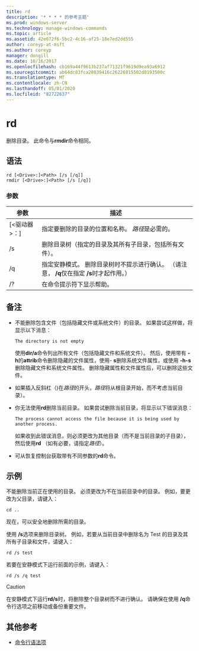 ```yaml
---
title: rd
description: '* * * * 的参考主题'
ms.prod: windows-server
ms.technology: manage-windows-commands
ms.topic: article
ms.assetid: 42e672f6-5bc2-4c16-af25-18e7ed2dd555
author: coreyp-at-msft
ms.author: coreyp
manager: dongill
ms.date: 10/16/2017
ms.openlocfilehash: cb169a44f9613b237af71321f9619d9ea93a6912
ms.sourcegitcommit: ab64dc83fca28039416c26226815502d0193500c
ms.translationtype: MT
ms.contentlocale: zh-CN
ms.lasthandoff: 05/01/2020
ms.locfileid: "82722637"
---
```

# <a name="rd"></a>rd



删除目录。 此命令与**rmdir**命令相同。



## <a name="syntax"></a>语法

```
rd [<Drive>:]<Path> [/s [/q]]
rmdir [<Drive>:]<Path> [/s [/q]]
```

### <a name="parameters"></a>参数

|     参数     |                                                                 描述                                                                  |
|-------------------|----------------------------------------------------------------------------------------------------------------------------------------------|
| [\<驱动器>：]<Path> |                      指定要删除的目录的位置和名称。 *路径*是必需的。                       |
|        /s         |                     删除目录树（指定的目录及其所有子目录，包括所有文件）。                      |
|        /q         | 指定安静模式。 删除目录树时不提示进行确认。 （请注意， **/q**仅在指定 **/s**时才起作用。） |
|        /?         |                                                     在命令提示符下显示帮助。                                                     |

## <a name="remarks"></a>备注

-   不能删除包含文件（包括隐藏文件或系统文件）的目录。 如果尝试这样做，将显示以下消息：

    `The directory is not empty`

    使用**dir/a**命令列出所有文件（包括隐藏文件和系统文件）。 然后，使用带有 **-h**的**attrib**命令删除隐藏的文件属性，使用- **s**删除系统文件属性，或使用 **-h-s**删除隐藏文件和系统文件属性。 删除隐藏属性和文件属性后，可以删除这些文件。
-   如果插入反斜杠（\)在*路径*的开头，*路径*将从根目录开始，而不考虑当前目录）。
-   你无法使用**rd**删除当前目录。 如果尝试删除当前目录，将显示以下错误消息：

    `The process cannot access the file because it is being used by another process.`

    如果收到此错误消息，则必须更改为其他目录（而不是当前目录的子目录），然后使用**rd** （如有必要，请指定*路径*）。
-   可从恢复控制台获取带有不同参数的**rd**命令。

## <a name="examples"></a>示例

不能删除当前正在使用的目录。 必须更改为不在当前目录中的目录。 例如，要更改为父目录，请键入：
```
cd ..
```
现在，可以安全地删除所需的目录。

使用 **/s**选项来删除目录树。 例如，若要从当前目录中删除名为 Test 的目录及其所有子目录和文件，请键入：
```
rd /s test
```
若要在安静模式下运行前面的示例，请键入：
```
rd /s /q test
```

> [!CAUTION]
> 在安静模式下运行**rd/s**时，将删除整个目录树而不进行确认。 请确保在使用 **/q**命令行选项之前移动或备份重要文件。

## <a name="additional-references"></a>其他参考

- [命令行语法项](command-line-syntax-key.md)
